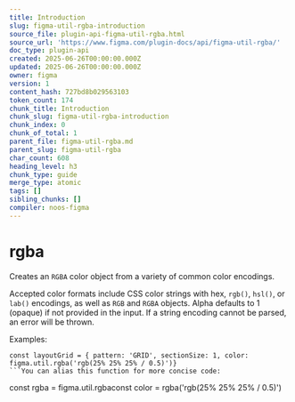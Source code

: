 ```yaml
---
title: Introduction
slug: figma-util-rgba-introduction
source_file: plugin-api-figma-util-rgba.html
source_url: 'https://www.figma.com/plugin-docs/api/figma-util-rgba/'
doc_type: plugin-api
created: 2025-06-26T00:00:00.000Z
updated: 2025-06-26T00:00:00.000Z
owner: figma
version: 1
content_hash: 727bd8b029563103
token_count: 174
chunk_title: Introduction
chunk_slug: figma-util-rgba-introduction
chunk_index: 0
chunk_of_total: 1
parent_file: figma-util-rgba.md
parent_slug: figma-util-rgba
char_count: 608
heading_level: h3
chunk_type: guide
merge_type: atomic
tags: []
sibling_chunks: []
compiler: noos-figma
---
```


# rgba

Creates an `RGBA` color object from a variety of common color encodings.

Accepted color formats include CSS color strings with hex, `rgb()`, `hsl()`, or `lab()` encodings, as well as `RGB` and `RGBA` objects. Alpha defaults to 1 (opaque) if not provided in the input. If a string encoding cannot be parsed, an error will be thrown.

Examples:

```
const layoutGrid = { pattern: 'GRID', sectionSize: 1, color: figma.util.rgba('rgb(25% 25% 25% / 0.5)')}
```You can alias this function for more concise code:

```
const rgba = figma.util.rgbaconst color = rgba('rgb(25% 25% 25% / 0.5)')
```## Signature
